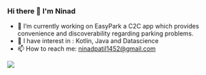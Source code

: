 ### Hi there 👋 I'm Ninad

- 🔭 I’m currently working on EasyPark a C2C app which provides convenience and discoverability regarding parking problems.
- 🌱 I have interest in : Kotlin, Java and Datascience
- 📫 How to reach me: ninadpatil1452@gmail.com
<img src="https://github-readme-stats.vercel.app/api?username=ninadpatil1452&&show_icons=true&title_color=ffffff&icon_color=bb2acf&text_color=daf7dc&bg_color=151515">
